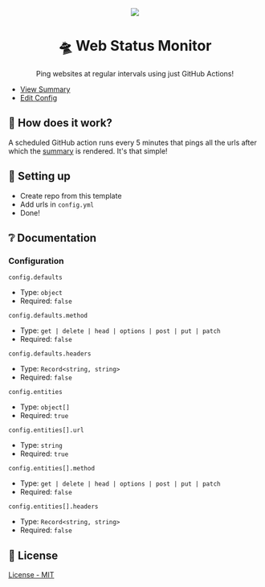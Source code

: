 <p align="center"><img src="https://github.com/zyrouge/web-status-monitor/blob/main/assets/logo.png?raw=true"></img></p>
<h1 align="center">🛸 Web Status Monitor</h1>
<p align="center">Ping websites at regular intervals using just GitHub Actions!</p>

-   [View Summary](summary.md)
-   [Edit Config](config.yml)

## 🤔 How does it work?

A scheduled GitHub action runs every 5 minutes that pings all the urls after which the [summary](summary.md) is rendered. It's that simple!

## 🚀 Setting up

-   Create repo from this template
-   Add urls in `config.yml`
-   Done!

## ❔ Documentation

### Configuration

`config.defaults`

-   Type: `object`
-   Required: `false`

`config.defaults.method`

-   Type: `get | delete | head | options | post | put | patch`
-   Required: `false`

`config.defaults.headers`

-   Type: `Record<string, string>`
-   Required: `false`

`config.entities`

-   Type: `object[]`
-   Required: `true`

`config.entities[].url`

-   Type: `string`
-   Required: `true`

`config.entities[].method`

-   Type: `get | delete | head | options | post | put | patch`
-   Required: `false`

`config.entities[].headers`

-   Type: `Record<string, string>`
-   Required: `false`

## 📃 License

[License - MIT](./LICENSE)
